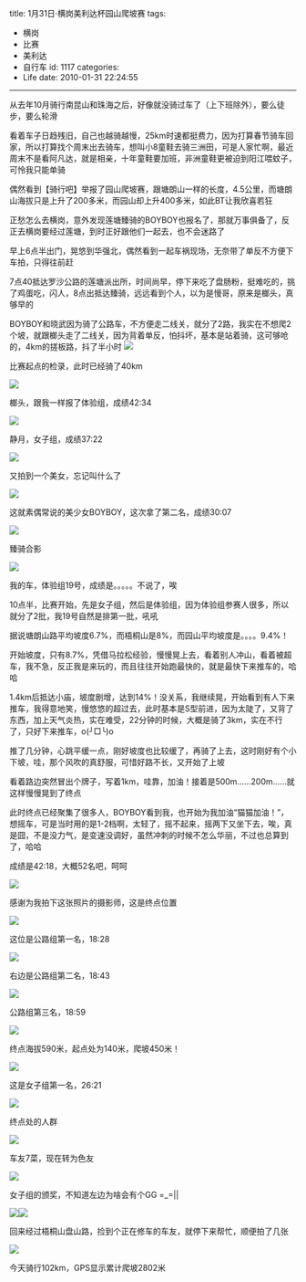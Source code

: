 title: 1月31日·横岗美利达杯园山爬坡赛
tags:
  - 横岗
  - 比赛
  - 美利达
  - 自行车
id: 1117
categories:
  - Life
date: 2010-01-31 22:24:55
---
从去年10月骑行南昆山和珠海之后，好像就没骑过车了（上下班除外），要么徒步，要么轮滑

看着车子日趋残旧，自己也越骑越慢，25km时速都挺费力，因为打算春节骑车回家，所以打算找个周末出去骑车，想叫小8童鞋去骑三洲田，可是人家忙啊，最近周末不是看阿凡达，就是相亲，十年童鞋要加班，非洲童鞋更被迫到阳江喂蚊子，可怜我只能单骑

偶然看到【骑行吧】举报了园山爬坡赛，跟塘朗山一样的长度，4.5公里，而塘朗山海拔只是上升了200多米，而园山却上升400多米，如此BT让我欣喜若狂

正愁怎么去横岗，意外发现莲塘臻骑的BOYBOY也报名了，那就万事俱备了，反正去横岗要经过莲塘，到时正好跟他们一起去，也不会迷路了

早上6点半出门，晃悠到华强北，偶然看到一起车祸现场，无奈带了单反不方便下车拍，只得往前赶

7点40抵达罗沙公路的莲塘派出所，时间尚早，停下来吃了盘肠粉，挺难吃的，挑了鸡蛋吃，闪人，8点出抵达臻骑，远远看到个人，以为是慢哥，原来是榔头，真够早的

BOYBOY和晓武因为骑了公路车，不方便走二线关，就分了2路，我实在不想爬2个坡，就跟榔头走了二线关，因为背着单反，怕抖坏，基本是站着骑，这可够呛的，4km的搓板路，抖了半小时
![](/images/2010/01/31_201002072008492882_6950.jpg)
<!--more-->
比赛起点的检录，此时已经骑了40km

![](/images/2010/01/31_201002071929491025_6951.jpg)

榔头，跟我一样报了体验组，成绩42:34

![](/images/2010/01/31_201002071930503455_6952.jpg)

静月，女子组，成绩37:22

![](/images/2010/01/31_201002071932227843_6953.jpg)

又拍到一个美女，忘记叫什么了

![](/images/2010/01/31_201002071941113743_6954.jpg)

这就素偶常说的美少女BOYBOY，这次拿了第二名，成绩30:07

![](/images/2010/01/31_201002071942094428_6955.jpg)

臻骑合影

![](/images/2010/01/31_201002071942454218_6956.jpg)

我的车，体验组19号，成绩是。。。。。不说了，唉

10点半，比赛开始，先是女子组，然后是体验组，因为体验组参赛人很多，所以就分了2批，我19号自然是排第一批，吼吼

据说塘朗山路平均坡度6.7%，而梧桐山是8%，而园山平均坡度是。。。。9.4%！

开始坡度，只有8.7%，凭借马拉松经验，慢慢晃上去，看着别人冲山，看着被超车，我不急，反正我是来玩的，而且往往开始跑最快的，就是最快下来推车的，哈哈

1.4km后抵达小庙，坡度剧增，达到14%！没关系，我继续晃，开始看到有人下来推车，我得意地笑，慢悠悠的超过去，此时基本是S型前进，因为太陡了，又背了东西，加上天气炎热，实在难受，22分钟的时候，大概是骑了3km，实在不行了，只好下来推车，o(╯□╰)o

推了几分钟，心跳平缓一点，刚好坡度也比较缓了，再骑了上去，这时刚好有个小下坡，哇，那个风吹的真舒服，可惜好路不长，又开始了上坡

看着路边突然冒出个牌子，写着1km，哇靠，加油！接着是500m&hellip;&hellip;200m&hellip;&hellip;就这样慢慢晃到了终点

此时终点已经聚集了很多人，BOYBOY看到我，也开始为我加油&ldquo;猫猫加油！&rdquo;，想摇车，可是当时用的是1-2档啊，太轻了，摇不起来，摇两下又坐下去，唉，真是囧，不是没力气，是变速没调好，虽然冲刺的时候不怎么华丽，不过也总算到了，哈哈

成绩是42:18，大概52名吧，呵呵

![](/images/2010/01/31_201002071957420715_6957.jpg)

感谢为我拍下这张照片的摄影师，这是终点位置

![](/images/2010/01/31_201002071959025351_6958.jpg)

这位是公路组第一名，18:28

![](/images/2010/01/31_201002072000138321_6959.jpg)

右边是公路组第二名，18:43

![](/images/2010/01/31_201002072000576602_6960.jpg)

公路组第三名，18:59

![](/images/2010/01/31_201002072001275484_6961.jpg)

终点海拔590米，起点处为140米，爬坡450米！

![](/images/2010/01/31_201002072002366642_6962.jpg)

这是女子组第一名，26:21

![](/images/2010/01/31_201002072003127347_6963.jpg)

终点处的人群

![](/images/2010/01/31_201002072003343768_6964.jpg)

车友7菜，现在转为色友

![](/images/2010/01/31_201002072005541206_6965.jpg)

女子组的颁奖，不知道左边为啥会有个GG =_=||

![](/images/2010/01/31_201002072006295241_6966.jpg)![](/images/2010/01/31_201002072006425785_6967.jpg)

回来经过梧桐山盘山路，捡到个正在修车的车友，就停下来帮忙，顺便拍了几张

![](/images/2010/01/31_201002072026575855_6968.jpg)

今天骑行102km，GPS显示累计爬坡2802米